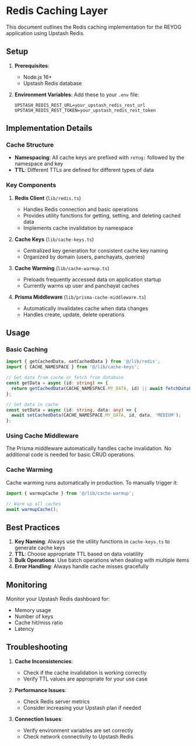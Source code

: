 # Redis Caching Layer

This document outlines the Redis caching implementation for the REYOG application using Upstash Redis.

## Setup

1. **Prerequisites**:
   - Node.js 16+
   - Upstash Redis database

2. **Environment Variables**:
   Add these to your `.env` file:
   ```
   UPSTASH_REDIS_REST_URL=your_upstash_redis_rest_url
   UPSTASH_REDIS_REST_TOKEN=your_upstash_redis_rest_token
   ```

## Implementation Details

### Cache Structure
- **Namespacing**: All cache keys are prefixed with `reYog:` followed by the namespace and key
- **TTL**: Different TTLs are defined for different types of data

### Key Components

1. **Redis Client** (`lib/redis.ts`)
   - Handles Redis connection and basic operations
   - Provides utility functions for getting, setting, and deleting cached data
   - Implements cache invalidation by namespace

2. **Cache Keys** (`lib/cache-keys.ts`)
   - Centralized key generation for consistent cache key naming
   - Organized by domain (users, panchayats, queries)

3. **Cache Warming** (`lib/cache-warmup.ts`)
   - Preloads frequently accessed data on application startup
   - Currently warms up user and panchayat caches

4. **Prisma Middleware** (`lib/prisma-cache-middleware.ts`)
   - Automatically invalidates cache when data changes
   - Handles create, update, delete operations

## Usage

### Basic Caching

```typescript
import { getCachedData, setCachedData } from '@/lib/redis';
import { CACHE_NAMESPACE } from '@/lib/cache-keys';

// Get data from cache or fetch from database
const getData = async (id: string) => {
  return getCachedData(CACHE_NAMESPACE.MY_DATA, id) || await fetchDataFromDB(id);
};

// Set data in cache
const setData = async (id: string, data: any) => {
  await setCachedData(CACHE_NAMESPACE.MY_DATA, id, data, 'MEDIUM');
};
```

### Using Cache Middleware

The Prisma middleware automatically handles cache invalidation. No additional code is needed for basic CRUD operations.

### Cache Warming

Cache warming runs automatically in production. To manually trigger it:

```typescript
import { warmupCache } from '@/lib/cache-warmup';

// Warm up all caches
await warmupCache();
```

## Best Practices

1. **Key Naming**: Always use the utility functions in `cache-keys.ts` to generate cache keys
2. **TTL**: Choose appropriate TTL based on data volatility
3. **Bulk Operations**: Use batch operations when dealing with multiple items
4. **Error Handling**: Always handle cache misses gracefully

## Monitoring

Monitor your Upstash Redis dashboard for:
- Memory usage
- Number of keys
- Cache hit/miss ratio
- Latency

## Troubleshooting

1. **Cache Inconsistencies**:
   - Check if the cache invalidation is working correctly
   - Verify TTL values are appropriate for your use case

2. **Performance Issues**:
   - Check Redis server metrics
   - Consider increasing your Upstash plan if needed

3. **Connection Issues**:
   - Verify environment variables are set correctly
   - Check network connectivity to Upstash Redis
